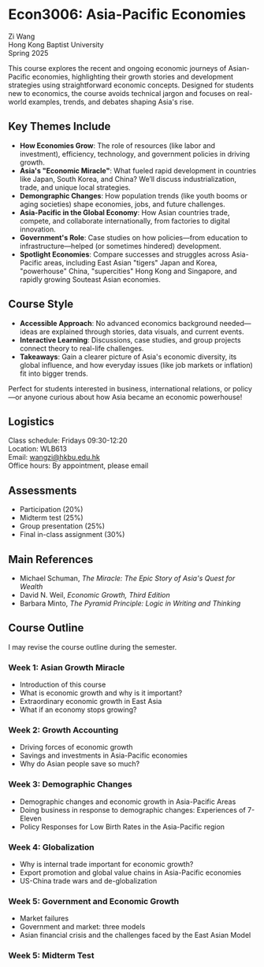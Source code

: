 # Econ3006: Asia-Pacific Economies
Zi Wang  
Hong Kong Baptist University  
Spring 2025

This course explores the recent and ongoing economic journeys of Asian-Pacific economies, highlighting their growth stories and development strategies using straightforward economic concepts. Designed for students new to economics, the course avoids technical jargon and focuses on real-world examples, trends, and debates shaping Asia's rise.

## Key Themes Include
- **How Economies Grow**: The role of resources (like labor and investment), efficiency, technology, and government policies in driving growth.
- **Asia's "Economic Miracle"**: What fueled rapid development in countries like Japan, South Korea, and China? We’ll discuss industrialization, trade, and unique local strategies.
- **Demongraphic Changes**: How population trends (like youth booms or aging societies) shape economies, jobs, and future challenges.
- **Asia-Pacific in the Global Economy**: How Asian countries trade, compete, and collaborate internationally, from factories to digital innovation.
- **Government's Role**: Case studies on how policies—from education to infrastructure—helped (or sometimes hindered) development.
- **Spotlight Economies**: Compare successes and struggles across Asia-Pacific areas, including East Asian "tigers" Japan and Korea, "powerhouse" China, "supercities" Hong Kong and Singapore, and rapidly growing Souteast Asian economies.

## Course Style
- **Accessible Approach**: No advanced economics background needed—ideas are explained through stories, data visuals, and current events.
- **Interactive Learning**: Discussions, case studies, and group projects connect theory to real-life challenges.
- **Takeaways**: Gain a clearer picture of Asia's economic diversity, its global influence, and how everyday issues (like job markets or inflation) fit into bigger trends.

Perfect for students interested in business, international relations, or policy—or anyone curious about how Asia became an economic powerhouse!

## Logistics
Class schedule: Fridays 09:30-12:20  
Location: WLB613  
Email: wangzi@hkbu.edu.hk  
Office hours: By appointment, please email


## Assessments
- Participation (20%)
- Midterm test (25%)
- Group presentation (25%)
- Final in-class assignment (30%)

## Main References
- Michael Schuman, *The Miracle: The Epic Story of Asia's Quest for Wealth*
- David N. Weil, *Economic Growth, Third Edition*
- Barbara Minto, *The Pyramid Principle: Logic in Writing and Thinking*

## Course Outline
I may revise the course outline during the semester.  

### Week 1: Asian Growth Miracle
- Introduction of this course
- What is economic growth and why is it important? 
- Extraordinary economic growth in East Asia
- What if an economy stops growing?

### Week 2: Growth Accounting
- Driving forces of economic growth
- Savings and investments in Asia-Pacific economies
- Why do Asian people save so much?

### Week 3: Demographic Changes
- Demographic changes and economic growth in Asia-Pacific Areas
- Doing business in response to demographic changes: Experiences of 7-Eleven
- Policy Responses for Low Birth Rates in the Asia-Pacific region

### Week 4: Globalization
- Why is internal trade important for economic growth?
- Export promotion and global value chains in Asia-Pacific economies
- US-China trade wars and de-globalization

### Week 5: Government and Economic Growth
- Market failures
- Government and market: three models
- Asian financial crisis and the challenges faced by the East Asian Model

### Week 5: Midterm Test






